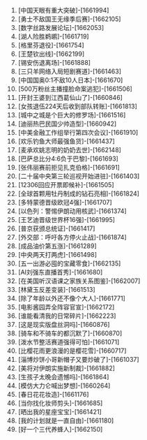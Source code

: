 
1. [中国天眼有重大突破]-[1661994]
1. [勇士不敌国王无缘季后赛]-[1662105]
1. [数字丝路发展论坛]-[1662053]
1. [湖人险胜鹈鹕]-[1661719]
1. [格里芬退役]-[1661754]
1. [王楚钦出线]-[1662199]
1. [锡安伤退离场]-[1661888]
1. [三只羊网络入局短剧赛道]-[1661463]
1. [中国国奥0:1不敌10人日本]-[1661670]
1. [500万粉丝主播撞脸命案逃犯]-[1661506]
1. [开封王婆到江西葛仙山了]-[1660846]
1. [女孩退伍224天后收到部队转账]-[1661813]
1. [城中之城是个巨大的修罗场]-[1661516]
1. [迪丽热巴民国少帅造型]-[1660942]
1. [中美金融工作组举行第四次会议]-[1661910]
1. [欢乐钓鱼大师最强鱼货]-[1661437]
1. [麦承欢姚志明的奶奶去世]-[1662148]
1. [巴萨总比分4:6负于巴黎]-[1661693]
1. [张伟丽赛前拒见扎克伯格]-[1661691]
1. [二十届中央第三轮巡视开始进驻]-[1661403]
1. [12306回应开票即候补]-[1661505]
1. [全球首颗用牡丹制成的钻石亮相]-[1661824]
1. [多特蒙德晋级欧冠4强]-[1661707]
1. [以色列：警惕伊朗动用核武]-[1661374]
1. [王艺迪晋级世界杯16强]-[1661995]
1. [普京获颁总统证]-[1661417]
1. [外交部：呼吁各方停火止战]-[1661874]
1. [成品油价第五涨]-[1661289]
1. [中央两天打两虎]-[1661498]
1. [五一出游必囤的宝藏零食]-[1662135]
1. [AI刘强东直播首秀]-[1661680]
1. [在美国听汉语课之家族关系图鉴]-[1662007]
1. [林黛玉反差变装]-[1661513]
1. [除了年龄以外还不像个大人]-[1661771]
1. [电影酱园弄全阵容官宣]-[1662172]
1. [谁能看清我的日常碎片]-[1662223]
1. [这是现实版盘丝洞吗]-[1660876]
1. [骑车和不骑车的都沉默了]-[1660870]
1. [泼水节整活赛道强得可怕]-[1661071]
1. [比樱花雨更浪漫的是樱花雪]-[1660717]
1. [淄博炒饼小哥新帽子又要炒破了]-[1661037]
1. [美将对伊朗实施新制裁]-[1661882]
1. [生孩子太晚会遗憾吗]-[1661864]
1. [模仿大力仑喊出梦想]-[1660264]
1. [春日花花妆造]-[1661176]
1. [当你找化妆师剪头]-[1661685]
1. [晒出我的星座宝宝]-[1661421]
1. [我的计划就是一直自由]-[1661180]
1. [好一个三代养蜂人]-[1662150]